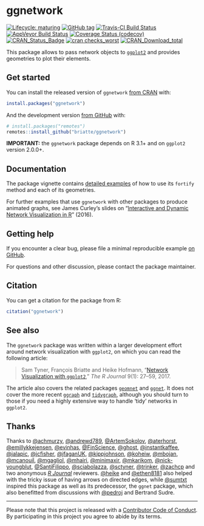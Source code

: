 
<!-- README.md is generated from README.Rmd. Please edit that file -->

# ggnetwork

<!-- badges: start -->

[![Lifecycle:
maturing](https://img.shields.io/badge/lifecycle-maturing-blue.svg)](https://www.tidyverse.org/lifecycle/#maturing)
[![GitHub
tag](https://img.shields.io/github/tag/briatte/ggnetwork.svg?label=%22latest%20tag%22)](https://github.com/briatte/ggnetwork)
[![Travis-CI Build
Status](https://travis-ci.org/briatte/ggnetwork.svg?branch=master)](https://travis-ci.org/briatte/ggnetwork)
[![AppVeyor Build
Status](https://ci.appveyor.com/api/projects/status/github/briatte/ggnetwork?branch=master&svg=true)](https://ci.appveyor.com/project/briatte/ggnetwork)
[![Coverage Status
(codecov)](https://codecov.io/gh/briatte/ggnetwork/branch/master/graph/badge.svg)](https://codecov.io/gh/briatte/ggnetwork)
[![CRAN\_Status\_Badge](http://www.r-pkg.org/badges/version-ago/ggnetwork)](https://cran.r-project.org/package=ggnetwork)
[![cran
checks\_worst](https://cranchecks.info/badges/worst/ggnetwork)](https://cran.r-project.org/web/checks/check_results_ggnetwork.html)
[![CRAN\_Download\_total](http://cranlogs.r-pkg.org/badges/grand-total/ggnetwork)](https://cran.r-project.org/package=ggnetwork)
<!-- badges: end -->

This package allows to pass network objects to
[`ggplot2`](http://ggplot2.org/) and provides geometries to plot their
elements.

## Get started

You can install the released version of `ggnetwork` [from
CRAN](https://cran.r-project.org/package=ggnetwork) with:

``` r
install.packages("ggnetwork")
```

And the development version [from
GitHub](https://github.com/briatte/ggnetwork) with:

``` r
# install.packages("remotes")
remotes::install_github("briatte/ggnetwork")
```

**IMPORTANT:** the `ggnetwork` package depends on R 3.1+ and on
`ggplot2` version 2.0.0+.

## Documentation

The package vignette contains [detailed
examples](https://briatte.github.io/ggnetwork/) of how to use its
`fortify` method and each of its geometries.

For further examples that use `ggnetwork` with other packages to produce
animated graphs, see James Curley’s slides on “[Interactive and Dynamic
Network Visualization in
R](http://curleylab.psych.columbia.edu/netviz/)” (2016).

## Getting help

If you encounter a clear bug, please file a minimal reproducible example
[on GitHub](https://github.com/briatte/ggnetwork/issues).

For questions and other discussion, please contact the package
maintainer.

## Citation

You can get a citation for the package from R:

``` r
citation("ggnetwork")
```

## See also

The `ggnetwork` package was written within a larger development effort
around network visualization with `ggplot2`, on which you can read the
following article:

> Sam Tyner, François Briatte and Heike Hofmann, “[Network Visualization
> with `ggplot2`](https://doi.org/10.32614/RJ-2017-023),” *The R
> Journal* 9(1): 27–59, 2017.

The article also covers the related packages
[`geomnet`](https://github.com/sctyner/geomnet) and
[`ggnet`](https://github.com/briatte/ggnet). It does not cover the more
recent [`ggraph`](https://github.com/thomasp85/ggraph) and
[`tidygraph`](https://github.com/thomasp85/tidygraph), although you
should turn to those if you need a highly extensive way to handle ‘tidy’
networks in `ggplot2`.

## Thanks

Thanks to [@achmurzy](https://github.com/achmurzy),
[@andrewd789](https://github.com/andrewd789),
[@ArtemSokolov](https://github.com/ArtemSokolov),
[@aterhorst](https://github.com/aterhorst),
[@emillykkejensen](https://github.com/emillykkejensen),
[@evinhas](https://github.com/evinhas),
[@FinScience](https://github.com/FinScience),
[@ghost](https://github.com/ghost),
[@instantkaffee](https://github.com/instantkaffee),
[@jalapic](https://github.com/jalapic),
[@jcfisher](https://github.com/jcfisher),
[@jfaganUK](https://github.com/jfaganUK),
[@kippjohnson](https://github.com/kippjohnson),
[@koheiw](https://github.com/koheiw),
[@mbojan](https://github.com/mbojan),
[@mcanouil](https://github.com/mcanouil),
[@mgagliol](https://github.com/mgagliol),
[@mhairi](https://github.com/mhairi),
[@minimaxir](https://github.com/minimaxir),
[@mkarikom](https://github.com/mkarikom),
[@nick-youngblut](https://github.com/nick-youngblut),
[@SantiFilippo](https://github.com/SantiFilippo),
[@sciabolazza](https://github.com/sciabolazza),
[@sctyner](https://github.com/sctyner),
[@trinker](https://github.com/trinker),
[@zachcp](https://github.com/zachcp) and two anonymous *[R
Journal](https://journal.r-project.org/)* reviewers.
[@heike](https://github.com/heike) and
[@ethen8181](https://github.com/ethen8181) also helped with the tricky
issue of having arrows on directed edges, while
[@sumtxt](https://github.com/sumtxt) inspired this package as well as
its predecessor, the `ggnet` package, which also benefitted from
discussions with [@pedroj](https://github.com/pedroj) and Bertrand
Sudre.

-----

Please note that this project is released with a [Contributor Code of
Conduct](.github/CODE_OF_CONDUCT.md).  
By participating in this project you agree to abide by its terms.
